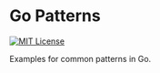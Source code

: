 # Go Patterns

[![MIT License](https://img.shields.io/badge/License-MIT-blue.svg)](https://github.com/NickolasHKraus/go-patterns/blob/master/LICENSE)

Examples for common patterns in Go.
